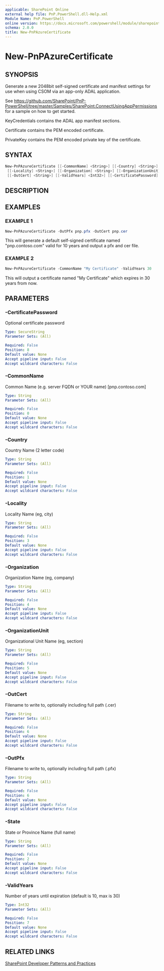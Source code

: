 ```yaml
---
applicable: SharePoint Online
external help file: PnP.PowerShell.dll-Help.xml
Module Name: PnP.PowerShell
online version: https://docs.microsoft.com/powershell/module/sharepoint-pnp/new-pnpazurecertificate
schema: 2.0.0
title: New-PnPAzureCertificate
---
```


# New-PnPAzureCertificate

## SYNOPSIS
Generate a new 2048bit self-signed certificate and manifest settings for use when using CSOM via an app-only ADAL application.

See https://github.com/SharePoint/PnP-PowerShell/tree/master/Samples/SharePoint.ConnectUsingAppPermissions for a sample on how to get started.

KeyCredentials contains the ADAL app manifest sections.

Certificate contains the PEM encoded certificate.

PrivateKey contains the PEM encoded private key of the certificate.

## SYNTAX

```powershell
New-PnPAzureCertificate [[-CommonName] <String>] [[-Country] <String>] [[-State] <String>]
 [[-Locality] <String>] [[-Organization] <String>] [[-OrganizationUnit] <String>] [[-OutPfx] <String>]
 [[-OutCert] <String>] [[-ValidYears] <Int32>] [[-CertificatePassword] <SecureString>] [<CommonParameters>]
```

## DESCRIPTION

## EXAMPLES

### EXAMPLE 1
```powershell
New-PnPAzureCertificate -OutPfx pnp.pfx -OutCert pnp.cer
```

This will generate a default self-signed certificate named "pnp.contoso.com" valid for 10 years and output a pfx and cer file.

### EXAMPLE 2
```powershell
New-PnPAzureCertificate -CommonName "My Certificate" -ValidYears 30
```

This will output a certificate named "My Certificate" which expires in 30 years from now.

## PARAMETERS

### -CertificatePassword
Optional certificate password

```yaml
Type: SecureString
Parameter Sets: (All)

Required: False
Position: 8
Default value: None
Accept pipeline input: False
Accept wildcard characters: False
```

### -CommonName
Common Name (e.g. server FQDN or YOUR name) [pnp.contoso.com]

```yaml
Type: String
Parameter Sets: (All)

Required: False
Position: 0
Default value: None
Accept pipeline input: False
Accept wildcard characters: False
```

### -Country
Country Name (2 letter code)

```yaml
Type: String
Parameter Sets: (All)

Required: False
Position: 1
Default value: None
Accept pipeline input: False
Accept wildcard characters: False
```

### -Locality
Locality Name (eg, city)

```yaml
Type: String
Parameter Sets: (All)

Required: False
Position: 3
Default value: None
Accept pipeline input: False
Accept wildcard characters: False
```

### -Organization
Organization Name (eg, company)

```yaml
Type: String
Parameter Sets: (All)

Required: False
Position: 4
Default value: None
Accept pipeline input: False
Accept wildcard characters: False
```

### -OrganizationUnit
Organizational Unit Name (eg, section)

```yaml
Type: String
Parameter Sets: (All)

Required: False
Position: 5
Default value: None
Accept pipeline input: False
Accept wildcard characters: False
```

### -OutCert
Filename to write to, optionally including full path (.cer)

```yaml
Type: String
Parameter Sets: (All)

Required: False
Position: 6
Default value: None
Accept pipeline input: False
Accept wildcard characters: False
```

### -OutPfx
Filename to write to, optionally including full path (.pfx)

```yaml
Type: String
Parameter Sets: (All)

Required: False
Position: 6
Default value: None
Accept pipeline input: False
Accept wildcard characters: False
```

### -State
State or Province Name (full name)

```yaml
Type: String
Parameter Sets: (All)

Required: False
Position: 2
Default value: None
Accept pipeline input: False
Accept wildcard characters: False
```

### -ValidYears
Number of years until expiration (default is 10, max is 30)

```yaml
Type: Int32
Parameter Sets: (All)

Required: False
Position: 7
Default value: None
Accept pipeline input: False
Accept wildcard characters: False
```

## RELATED LINKS

[SharePoint Developer Patterns and Practices](https://aka.ms/sppnp)